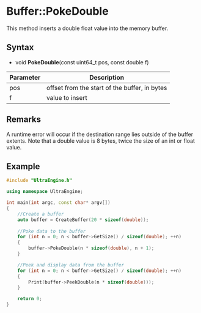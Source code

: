 # Buffer::PokeDouble
This method inserts a double float value into the memory buffer.

## Syntax
- void **PokeDouble**(const uint64_t pos, const double f)
 
| Parameter | Description |
| ----- | ----- |
| pos | offset from the start of the buffer, in bytes |
| f | value to insert |

## Remarks
A runtime error will occur if the destination range lies outside of the buffer extents. Note that a double value is 8 bytes, twice the size of an int or float value.

## Example

```c++
#include "UltraEngine.h"

using namespace UltraEngine;

int main(int argc, const char* argv[])
{
	//Create a buffer
	auto buffer = CreateBuffer(20 * sizeof(double));
	
	//Poke data to the buffer
	for (int n = 0; n < buffer->GetSize() / sizeof(double); ++n)
	{
		buffer->PokeDouble(n * sizeof(double), n + 1);
	}

	//Peek and display data from the buffer
	for (int n = 0; n < buffer->GetSize() / sizeof(double); ++n)
	{
		Print(buffer->PeekDouble(n * sizeof(double)));
	}

	return 0;
}
```
